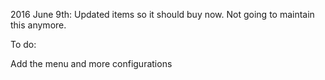 2016 June 9th: Updated items so it should buy now. Not going to maintain this anymore.

To do:

Add the menu and more configurations
